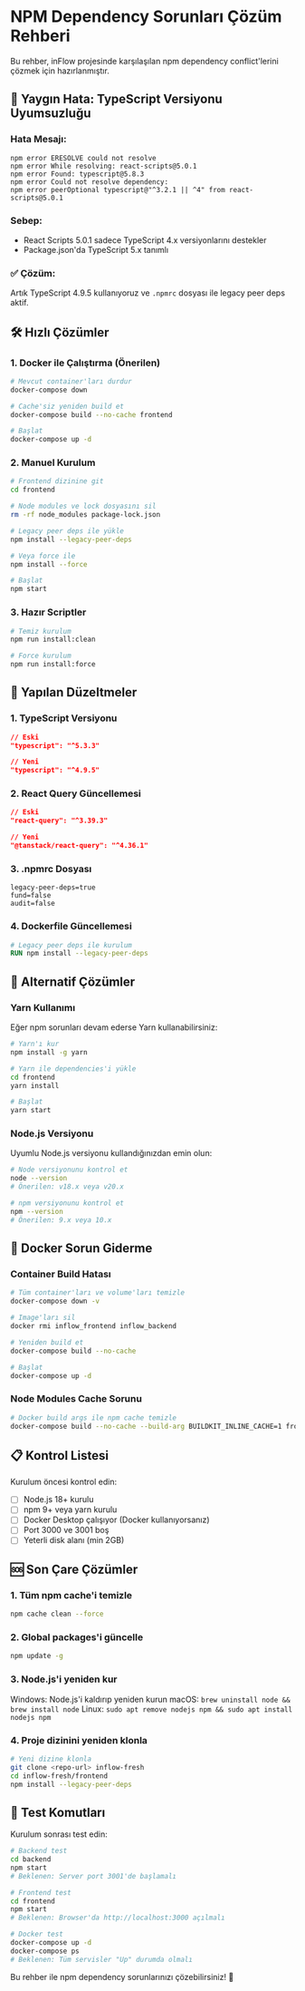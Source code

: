 # NPM Dependency Sorunları Çözüm Rehberi

Bu rehber, inFlow projesinde karşılaşılan npm dependency conflict'lerini çözmek için hazırlanmıştır.

## 🚨 Yaygın Hata: TypeScript Versiyonu Uyumsuzluğu

### Hata Mesajı:
```
npm error ERESOLVE could not resolve
npm error While resolving: react-scripts@5.0.1
npm error Found: typescript@5.8.3
npm error Could not resolve dependency:
npm error peerOptional typescript@"^3.2.1 || ^4" from react-scripts@5.0.1
```

### Sebep:
- React Scripts 5.0.1 sadece TypeScript 4.x versiyonlarını destekler
- Package.json'da TypeScript 5.x tanımlı

### ✅ Çözüm:
Artık TypeScript 4.9.5 kullanıyoruz ve `.npmrc` dosyası ile legacy peer deps aktif.

## 🛠️ Hızlı Çözümler

### 1. Docker ile Çalıştırma (Önerilen)

```bash
# Mevcut container'ları durdur
docker-compose down

# Cache'siz yeniden build et
docker-compose build --no-cache frontend

# Başlat
docker-compose up -d
```

### 2. Manuel Kurulum

```bash
# Frontend dizinine git
cd frontend

# Node modules ve lock dosyasını sil
rm -rf node_modules package-lock.json

# Legacy peer deps ile yükle
npm install --legacy-peer-deps

# Veya force ile
npm install --force

# Başlat
npm start
```

### 3. Hazır Scriptler

```bash
# Temiz kurulum
npm run install:clean

# Force kurulum
npm run install:force
```

## 🔧 Yapılan Düzeltmeler

### 1. TypeScript Versiyonu
```json
// Eski
"typescript": "^5.3.3"

// Yeni
"typescript": "^4.9.5"
```

### 2. React Query Güncellemesi
```json
// Eski
"react-query": "^3.39.3"

// Yeni
"@tanstack/react-query": "^4.36.1"
```

### 3. .npmrc Dosyası
```
legacy-peer-deps=true
fund=false
audit=false
```

### 4. Dockerfile Güncellemesi
```dockerfile
# Legacy peer deps ile kurulum
RUN npm install --legacy-peer-deps
```

## 🚀 Alternatif Çözümler

### Yarn Kullanımı

Eğer npm sorunları devam ederse Yarn kullanabilirsiniz:

```bash
# Yarn'ı kur
npm install -g yarn

# Yarn ile dependencies'i yükle
cd frontend
yarn install

# Başlat
yarn start
```

### Node.js Versiyonu

Uyumlu Node.js versiyonu kullandığınızdan emin olun:

```bash
# Node versiyonunu kontrol et
node --version
# Önerilen: v18.x veya v20.x

# npm versiyonunu kontrol et
npm --version
# Önerilen: 9.x veya 10.x
```

## 🐳 Docker Sorun Giderme

### Container Build Hatası

```bash
# Tüm container'ları ve volume'ları temizle
docker-compose down -v

# Image'ları sil
docker rmi inflow_frontend inflow_backend

# Yeniden build et
docker-compose build --no-cache

# Başlat
docker-compose up -d
```

### Node Modules Cache Sorunu

```bash
# Docker build args ile npm cache temizle
docker-compose build --no-cache --build-arg BUILDKIT_INLINE_CACHE=1 frontend
```

## 📋 Kontrol Listesi

Kurulum öncesi kontrol edin:

- [ ] Node.js 18+ kurulu
- [ ] npm 9+ veya yarn kurulu
- [ ] Docker Desktop çalışıyor (Docker kullanıyorsanız)
- [ ] Port 3000 ve 3001 boş
- [ ] Yeterli disk alanı (min 2GB)

## 🆘 Son Çare Çözümler

### 1. Tüm npm cache'i temizle

```bash
npm cache clean --force
```

### 2. Global packages'i güncelle

```bash
npm update -g
```

### 3. Node.js'i yeniden kur

Windows: Node.js'i kaldırıp yeniden kurun
macOS: `brew uninstall node && brew install node`
Linux: `sudo apt remove nodejs npm && sudo apt install nodejs npm`

### 4. Proje dizinini yeniden klonla

```bash
# Yeni dizine klonla
git clone <repo-url> inflow-fresh
cd inflow-fresh/frontend
npm install --legacy-peer-deps
```

## 🎯 Test Komutları

Kurulum sonrası test edin:

```bash
# Backend test
cd backend
npm start
# Beklenen: Server port 3001'de başlamalı

# Frontend test
cd frontend
npm start
# Beklenen: Browser'da http://localhost:3000 açılmalı

# Docker test
docker-compose up -d
docker-compose ps
# Beklenen: Tüm servisler "Up" durumda olmalı
```

Bu rehber ile npm dependency sorunlarınızı çözebilirsiniz! 🚀 
